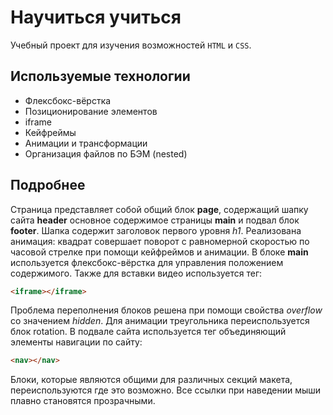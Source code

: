 # Научиться учиться

Учебный проект для изучения возможностей `HTML` и `CSS`.

## Используемые технологии
* Флексбокс-вёрстка
* Позиционирование элементов
* iframe
* Кейфреймы
* Анимации и трансформации
* Организация файлов по БЭМ (nested)


## Подробнее
Страница представляет собой общий блок **page**, содержащий шапку сайта **header** основное содержимое страницы **main** и подвал блок **footer**.
Шапка содержит заголовок первого уровня _h1_. Реализована анимация: квадрат совершает поворот с равномерной скоростью по часовой стрелке при помощи кейфреймов и анимации.
В блоке **main** используется флексбокс-вёрстка для управления положением содержимого. Также для вставки видео используется тег:
```html
<iframe></iframe>
```
Проблема переполнения блоков решена при помощи свойства _overflow_ со значением _hidden_. Для анимации треугольника переиспользуется блок rotation.
В подвале сайта используется тег объединяющий элементы навигации по сайту:
```html
<nav></nav>
```
Блоки, которые являются общими для различных секций макета, переиспользуются где это возможно. Все ссылки при наведении мыши плавно становятся прозрачными.
